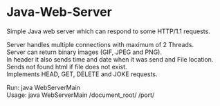 # Java-Web-Server
Simple Java web server which can respond to some HTTP/1.1 requests.

Server handles multiple connections with maximum of 2 Threads.  
Server can return binary images (GIF, JPEG and PNG).  
In header it also sends time and date when it was send and File location.  
Sends not found html if file does not exist.  
Implements HEAD, GET, DELETE and JOKE requests.  

Run: java WebServerMain  
Usage: java WebServerMain /document_root/ /port/
